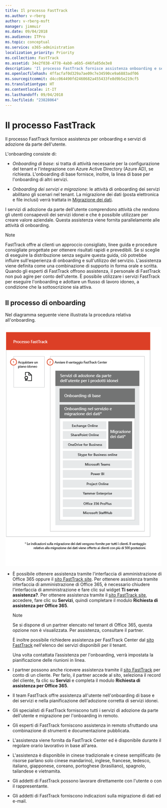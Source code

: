 ```yaml
---
title: Il processo FastTrack
ms.author: v-rberg
author: v-rberg-msft
manager: jimmuir
ms.date: 09/04/2018
ms.audience: ITPro
ms.topic: conceptual
ms.service: o365-administration
localization_priority: Priority
ms.collection: FastTrack
ms.assetid: 34e2f038-4778-4ab0-a6b5-d46fa85de3e8
description: 'Il processo FastTrack fornisce assistenza onboarding e servizi di adozione da parte dell’utente. '
ms.openlocfilehash: 4ffacfaf0d329a7ae09c7e34590ce9a6883adf06
ms.sourcegitcommit: d4cc064490fd2460682a455433fe8d9b5e219cf5
ms.translationtype: HT
ms.contentlocale: it-IT
ms.lasthandoff: 09/04/2018
ms.locfileid: "23828064"
---
```

# <a name="the-fasttrack-process"></a>Il processo FastTrack

Il processo FastTrack fornisce assistenza per onboarding e servizi di adozione da parte dell'utente. 
  
L'onboarding consiste di:
  
- *Onboarding di base*: si tratta di attività necessarie per la configurazione del tenant e l'integrazione con Azure Active Directory (Azure AD), se richiesta. L'onboarding di base fornisce, inoltre, la linea di base per l'onboarding di altri servizi. 
    
- *Onboarding dei servizi e migrazione*: le attività di onboarding dei servizi abilitano gli scenari nel tenant. La migrazione dei dati (posta elettronica e file inclusi) verrà trattata in [Migrazione dei dati](data-migration.md). 
    
I servizi di adozione da parte dell'utente comprendono attività che rendono gli utenti consapevoli dei servizi idonei e che è possibile utilizzare per creare valore aziendale. Questa assistenza viene fornita parallelamente alle attività di onboarding.
  
> [!NOTE]
> FastTrack offre ai clienti un approccio consigliato, linee guida e procedure consigliate progettate per ottenere risultati rapidi e prevedibili. Se si sceglie di eseguire la distribuzione senza seguire questa guida, ciò potrebbe influire sull'esperienza di onboarding e sull'utilizzo del servizio. L'assistenza viene definita come una combinazione di supporto in forma orale e scritta. Quando gli esperti di FastTrack offrono assistenza, il personale di FastTrack non può agire per conto dell'utente. È possibile utilizzare i servizi FastTrack per eseguire l'onboarding e adottare un flusso di lavoro idoneo, a condizione che la sottoscrizione sia attiva.  
  
## <a name="the-onboarding-process"></a>Il processo di onboarding

Nel diagramma seguente viene illustrata la procedura relativa all'onboarding.
  
![Sequenza temporale per l'uso del vantaggio dell'onboarding](media/O365-Onboarding-Timeline.png)
  
- È possibile ottenere assistenza tramite l'interfaccia di amministrazione di Office 365 oppure il [sito FastTrack site](https://go.microsoft.com/fwlink/?linkid=780698). Per ottenere assistenza tramite interfaccia di amministrazione di Office 365, è necessario chiudere l'interfaccia di amministrazione e fare clic sul widget **Ti serve assistenza?**. Per ottenere assistenza tramite il [sito FastTrack site](https://go.microsoft.com/fwlink/?linkid=780698), accedere, fare clic su **Servizi**, quindi completare il modulo **Richiesta di assistenza per Office 365**. 
    
    > [!NOTE]
    >  Se si dispone di un partner elencato nel tenant di Office 365, questa opzione non è visualizzata. Per assistenza, consultare il partner. 
  
    È inoltre possibile richiedere assistenza per FastTrack Center dal [sito FastTrack](https://go.microsoft.com/fwlink/?linkid=780698) nell'elenco dei servizi disponibili per il tenant. 
    
    Una volta contattata l’assistenza per l'onboarding, verrà impostata la pianificazione delle riunioni in linea.
    
- I partner possono anche ricevere assistenza tramite il [sito FastTrack](https://go.microsoft.com/fwlink/?linkid=780698) per conto di un cliente. Per farlo, il partner accede al sito, seleziona il record del cliente, fa clic su **Servizi** e completa il modulo **Richiesta di assistenza per Office 365**. 
    
- Il team FastTrack offre assistenza all'utente nell'onboarding di base e dei servizi e nella pianificazione dell'adozione corretta di servizi idonei.
    
- Gli specialisti di FastTrack forniscono tutti i servizi di adozione da parte dell'utente e migrazione per l'onboarding in remoto.
    
- Gli esperti di FastTrack forniscono assistenza in remoto sfruttando una combinazione di strumenti e documentazione pubblicata.
    
- L'assistenza viene fornita da FastTrack Center ed è disponibile durante il regolare orario lavorativo in base all'area.
    
- L'assistenza è disponibile in cinese tradizionale e cinese semplificato (le risorse parlano solo cinese mandarino), inglese, francese, tedesco, italiano, giapponese, coreano, portoghese (brasiliano), spagnolo, tailandese e vietnamita.
    
-   Gli addetti di FastTrack possono lavorare direttamente con l'utente o con il rappresentante. 
    
- Gli addetti di FastTrack forniscono indicazioni sulla migrazione di dati ed e-mail.
    

  

